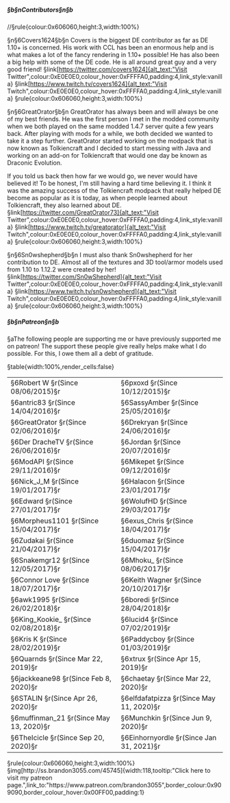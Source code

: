 ##### §b§nContributors§n§b
//§rule{colour:0x606060,height:3,width:100%}

§n§6Covers1624§b§n
Covers is the biggest DE contributor as far as DE 1.10+ is concerned. His work with CCL has been an enormous help and is what makes a lot of the fancy rendering in 1.10+ possible! He has also been a big help with some of the DE code. He is all around great guy and a very good friend! 
§link[https://twitter.com/covers1624]{alt_text:"Visit Twitter",colour:0xE0E0E0,colour_hover:0xFFFFA0,padding:4,link_style:vanilla} §link[https://www.twitch.tv/covers1624]{alt_text:"Visit Twitch",colour:0xE0E0E0,colour_hover:0xFFFFA0,padding:4,link_style:vanilla}
§rule{colour:0x606060,height:3,width:100%}

§n§6GreatOrator§b§n
GreatOrator has always been and will always be one of my best friends. He was the first person I met in the modded community when we both played on the same modded 1.4.7 server quite a few years back. After playing with mods for a while, we both decided we wanted to take it a step further. GreatOrator started working on the modpack that is now known as Tolkiencraft and I decided to start messing with Java and working on an add-on for Tolkiencraft that would one day be known as Draconic Evolution.

If you told us back then how far we would go, we never would have believed it! To be honest, I'm still having a hard time believing it. I think it was the amazing success of the Tolkiencraft modpack that really helped DE become as popular as it is today, as when people learned about Tolkiencraft, they also learned about DE.
§link[https://twitter.com/GreatOrator73]{alt_text:"Visit Twitter",colour:0xE0E0E0,colour_hover:0xFFFFA0,padding:4,link_style:vanilla} §link[https://www.twitch.tv/greatorator]{alt_text:"Visit Twitch",colour:0xE0E0E0,colour_hover:0xFFFFA0,padding:4,link_style:vanilla}
§rule{colour:0x606060,height:3,width:100%}

§n§6Sn0wshepherd§b§n
I must also thank Sn0wshepherd for her contribution to DE. Almost all of the textures and 3D tool/armor models used from 1.10 to 1.12.2 were created by her!
§link[https://twitter.com/Sn0wShepherd]{alt_text:"Visit Twitter",colour:0xE0E0E0,colour_hover:0xFFFFA0,padding:4,link_style:vanilla} §link[https://www.twitch.tv/sn0wshepherd]{alt_text:"Visit Twitch",colour:0xE0E0E0,colour_hover:0xFFFFA0,padding:4,link_style:vanilla}
§rule{colour:0x606060,height:3,width:100%}
 
##### §b§nPatreon§n§b
§aThe following people are supporting me or have previously supported me on patreon! The support these people give really helps make what I do possible. For this, I owe them all a debt of gratitude.

§table{width:100%,render_cells:false} 
<table column_layout="1*,1*">
<tr>
<td>
§6Robert W
§r(Since 08/06/2015)§r
</td>
<td>
§6pxoxd
§r(Since 10/12/2015)§r
</td>
</tr>
<tr>
<td>
§6antric83
§r(Since 14/04/2016)§r
</td>
<td>
§6SassyAmber
§r(Since 25/05/2016)§r
</td>
</tr>
<tr>
<td>
§6GreatOrator
§r(Since 02/06/2016)§r
</td>
<td>
§6Drekryan
§r(Since 24/06/2016)§r
</td>
</tr>
<tr>
<td>
§6Der DracheTV
§r(Since 26/06/2016)§r
</td>
<td>
§6Jordan
§r(Since 20/07/2016)§r
</td>
</tr>
<tr>
<td>
§6ModAPI
§r(Since 29/11/2016)§r
</td>
<td>
§6Mikepet
§r(Since 09/12/2016)§r
</td>
</tr>
<tr>
<td>
§6Nick_J_M
§r(Since 19/01/2017)§r
</td>
<td>
§6Halacon
§r(Since 23/01/2017)§r
</td>
</tr>
<tr>
<td>
§6Edward
§r(Since 27/01/2017)§r
</td>
<td>
§6WolufHD
§r(Since 29/03/2017)§r
</td>
</tr>
<tr>
<td>
§6Morpheus1101
§r(Since 15/04/2017)§r
</td>
<td>
§6exus_Chris
§r(Since 18/04/2017)§r
</td>
</tr>
<tr>
<td>
§6Zudakai
§r(Since 21/04/2017)§r
</td>
<td>
§6duomaz
§r(Since 15/04/2017)§r
</td>
</tr>
<tr>
<td>
§6Snakemgr12
§r(Since 12/05/2017)§r
</td>
<td>
§6Mhoku_
§r(Since 08/06/2017)§r
</td>
</tr>
<tr>
<td>
§6Connor Love
§r(Since 18/07/2017)§r
</td>
<td>
§6Keith Wagner
§r(Since 20/10/2017)§r
</td>
</tr>
<tr>
<td>
§6awk1995
§r(Since 26/02/2018)§r
</td>
<td>
§6boredi
§r(Since 28/04/2018)§r
</td>
</tr>
<tr>
<td>
§6King_Kookie_
§r(Since 02/08/2018)§r
</td>
<td>
§6lucid4
§r(Since 07/02/2019)§r
</td>
</tr>
<tr>
<td>
§6Kris K
§r(Since 28/02/2019)§r
</td>
<td>
§6Paddycboy
§r(Since 01/03/2019)§r
</td>
</tr>
<tr>
<td>
§6Quarnds
§r(Since Mar 22, 2019)§r
</td>
<td>
§6xtrux
§r(Since Apr 15, 2019)§r
</td>
</tr>
<tr>
<td>
§6jackkeane98
§r(Since Feb 8, 2020)§r
</td>
<td>
§6chaetay
§r(Since Mar 22, 2020)§r
</td>
</tr>
<tr>
<td>
§6STALlN
§r(Since Apr 26, 2020)§r
</td>
<td>
§6elfdafatpizza
§r(Since May 11, 2020)§r
</td>
</tr>
<tr>
<td>
§6muffinman_21
§r(Since May 13, 2020)§r
</td>
<td>
§6Munchkin
§r(Since Jun 9, 2020)§r
</td>
</tr>
<tr>
<td>
§6TheIcicle
§r(Since Sep 20, 2020)§r
</td>
<td>
§6Einhornyordle
§r(Since Jan 31, 2021)§r
</td>
</tr>
</table>
§rule{colour:0x606060,height:3,width:100%}
§img[http://ss.brandon3055.com/45745]{width:118,tooltip:"Click here to visit my patreon page.",link_to:"https://www.patreon.com/brandon3055",border_colour:0x909090,border_colour_hover:0x00FF00,padding:1} 